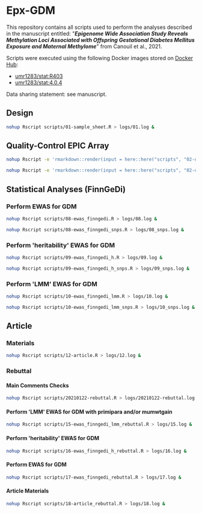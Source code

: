 # Epx-GDM

This repository contains all scripts used to perform the analyses described in the manuscript entitled: "**_Epigenome Wide Association Study Reveals Methylation Loci Associated with Offspring Gestational Diabetes Mellitus Exposure and Maternal Methylome_**" from Canouil et al., 2021.

Scripts were executed using the following Docker images stored on [Docker Hub](https://hub.docker.com/repository/docker/umr1283/stat/):

- [umr1283/stat:R403](https://hub.docker.com/layers/umr1283/stat/R403/images/sha256-2b0fb490ba31e186f8b8f53c8e11e79177b6b7eeb8e8267b8c90f5f4c4d6c4f1?context=repo)
- [umr1283/stat:4.0.4](https://hub.docker.com/layers/umr1283/stat/4.0.4/images/sha256-774404184836d1dafeada1b4635adb7fa20d8520d27c38751867d52c0c2c09bd?context=repo)

Data sharing statement: see manuscript.

## Design

``` bash
nohup Rscript scripts/01-sample_sheet.R > logs/01.log &
```

## Quality-Control EPIC Array

``` bash
nohup Rscript -e 'rmarkdown::render(input = here::here("scripts", "02-qc_idats.Rmd"), output_file = "EpxGDM_EPIC_QC.html", output_dir = here::here("reports"), encoding = "UTF-8", intermediates_dir = here::here("outputs", "02-qc_idats"), params = list(output_directory = here::here("outputs", "02-qc_idats")))' > logs/02.log &

nohup Rscript -e 'rmarkdown::render(input = here::here("scripts", "02-qc_idats_snps.Rmd"), output_file = "EpxGDM_EPIC_QC_SNPs.html", output_dir = here::here("reports"), encoding = "UTF-8", intermediates_dir = here::here("outputs", "02-qc_idats_snps"), params = list(output_directory = here::here("outputs", "02-qc_idats_snps")))' > logs/02_snps.log &
```

## Statistical Analyses (FinnGeDi)

### Perform EWAS for GDM

``` bash
nohup Rscript scripts/08-ewas_finngedi.R > logs/08.log &

nohup Rscript scripts/08-ewas_finngedi_snps.R > logs/08_snps.log &
```

### Perform 'heritability' EWAS for GDM

``` bash
nohup Rscript scripts/09-ewas_finngedi_h.R > logs/09.log &

nohup Rscript scripts/09-ewas_finngedi_h_snps.R > logs/09_snps.log &
```

### Perform 'LMM' EWAS for GDM

``` bash
nohup Rscript scripts/10-ewas_finngedi_lmm.R > logs/10.log &

nohup Rscript scripts/10-ewas_finngedi_lmm_snps.R > logs/10_snps.log &
```

## Article

### Materials

``` bash
nohup Rscript scripts/12-article.R > logs/12.log &
```

### Rebuttal

#### Main Comments Checks

``` bash
nohup Rscript scripts/20210122-rebuttal.R > logs/20210122-rebuttal.log &
```

#### Perform 'LMM' EWAS for GDM with primipara and/or mumwtgain

``` bash
nohup Rscript scripts/15-ewas_finngedi_lmm_rebuttal.R > logs/15.log &
```

#### Perform 'heritability' EWAS for GDM

``` bash
nohup Rscript scripts/16-ewas_finngedi_h_rebuttal.R > logs/16.log &
```

#### Perform EWAS for GDM

``` bash
nohup Rscript scripts/17-ewas_finngedi_rebuttal.R > logs/17.log &
```

#### Article Materials

``` bash
nohup Rscript scripts/18-article_rebuttal.R > logs/18.log &
```

